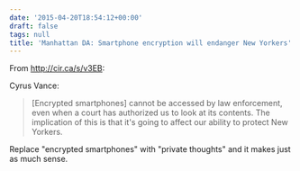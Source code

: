 ```yaml
---
date: '2015-04-20T18:54:12+00:00'
draft: false
tags: null
title: 'Manhattan DA: Smartphone encryption will endanger New Yorkers'
---
```


From http://cir.ca/s/v3EB:

Cyrus Vance:

>[Encrypted smartphones] cannot be accessed by law enforcement, even when a court has authorized us to look at its contents. The implication of this is that it's going to affect our ability to protect New Yorkers.

Replace "encrypted smartphones" with "private thoughts" and it makes just as much sense.

